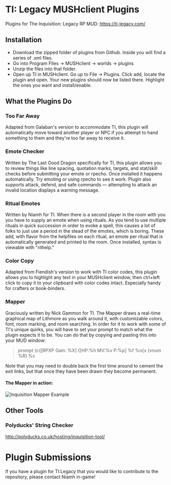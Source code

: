 # TI: Legacy MUSHclient Plugins
Plugins for The Inquisition: Legacy RP MUD: https://ti-legacy.com/

## Installation
* Download the zipped folder of plugins from Github. Inside you will find a series of .xml files. 
* Go into Program FIles -> MUSHclient -> worlds -> plugins
* Unzip the files into that folder.
* Open up TI in MUSHclient. Go up to File -> Plugins. Click add, locate the plugin and open. Your new plugins should now be listed there. Highlight the ones you want and install/enable.

## What the Plugins Do
### Too Far Away
Adapted from Galaban's version to accommodate TI, this plugin will automatically move toward another player or NPC if you attempt to hand something to them and they're too far away to receive it.
### Emote Checker
Written by The Last Good Dragon specifically for TI, this plugin allows you to review things like line spacing, quotation marks, targets, and stat/skill checks before submitting your emote or rpecho. Once installed it happens automatically. Try emoting or using rpecho to see it work. Plugin also supports attack, defend, and safe commands — attempting to attack an invalid location displays a warning message.
### Ritual Emotes
Written by Niamh for TI. When there is a second player in the room with you you have to supply an emote when using rituals. As you tend to use multiple rituals in quick succession in order to evoke a spell, this causes a lot of folks to just use a period in the stead of the emotes, which is boring. These add, with flavor from the helpfiles on each ritual, an emote per ritual that is automatically generated and printed to the room. Once installed, syntax is viewable with "rithelp."
### Color Copy
Adapted from Fiendish's version to work with TI color codes, this plugin allows you to highlight any text in your MUSHclient window, then ctrl+left click to copy it to your clipboard with color codes intact. Especially handy for crafters or book-binders.
### Mapper
Graciously written by Nick Gammon for TI. The Mapper draws a real-time graphical map of Lithmore as you walk around it, with customizable colors, font, room marking, and room searching. In order for it to work with some of TI's unique quirks, you will have to set your prompt to match what the plugin expects it to be. You can do that by copying and pasting this into your MUD window: 
>prompt {c{[RPXP Gain: %X] {[HP:%h MV:%v P:%p] %f %o{x (vnum %R) %c

Note that you may need to double back the first time around to cement the exit links, but that once they have been drawn they become permanent.

#### The Mapper in action:
![Inquisition Mapper Example](https://i.imgur.com/xsYlruj.png)

## Other Tools
### Polyducks' String Checker
http://polyducks.co.uk/hosting/inquisition-tool/

# Plugin Submissions
If you have a plugin for TI:Legacy that you would like to contribute to the repository, please contact Niamh in-game!
